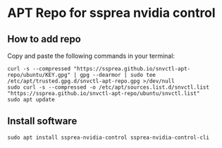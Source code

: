 # APT Repo for ssprea nvidia control

## How to add repo

Copy and paste the following commands in your terminal:

```
curl -s --compressed "https://ssprea.github.io/snvctl-apt-repo/ubuntu/KEY.gpg" | gpg --dearmor | sudo tee /etc/apt/trusted.gpg.d/snvctl-apt-repo.gpg >/dev/null
sudo curl -s --compressed -o /etc/apt/sources.list.d/snvctl.list "https://ssprea.github.io/snvctl-apt-repo/ubuntu/snvctl.list"
sudo apt update
```

## Install software

```
sudo apt install ssprea-nvidia-control ssprea-nvidia-control-cli
```
